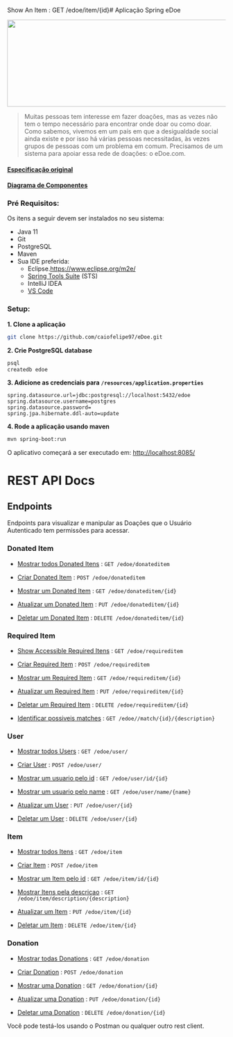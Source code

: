 Show An Item : GET /edoe/item/{id}# Aplicação Spring eDoe

<p align="center">
  <img src="https://lh6.googleusercontent.com/lT7mQse0ChZB0iMO0MMXZp_k-nTqtyfY9_FuNl7eELiVQcjRztnz5d1Iu_m39pKhGeXP8-37MfmRQlkszMDEDyjlgxSfa7_5nsbJEJjkmztA0St3wy4art8UIGekWKjQOINpxtgo" height="200" width="600"> 
</p>

>Muitas pessoas tem interesse em fazer doações, mas as vezes não tem o tempo necessário para encontrar onde doar ou como doar. Como sabemos, vivemos em um país em que a desigualdade social ainda existe e por isso há várias pessoas necessitadas, às vezes grupos de pessoas com um problema em comum. Precisamos de um sistema para apoiar essa rede de doações: o eDoe.com.

#### [Especificação original](https://docs.google.com/document/d/e/2PACX-1vST2TI5lDbtMlv8rhFYJkYnrfgqzyWDv6DDvvAajz3_KK4tAs_UnAbYdI6oeMQA6jEHo5HwUAatHmd8/pub)

#### [Diagrama de Componentes](docs/diagrama.png)
### Pré Requisitos:

Os itens a seguir devem ser instalados no seu sistema:
* Java 11
* Git
* PostgreSQL
* Maven
* Sua IDE preferida: 
  * Eclipse.https://www.eclipse.org/m2e/
  * [Spring Tools Suite](https://spring.io/tools) (STS)
  * IntelliJ IDEA
  * [VS Code](https://code.visualstudio.com)

### Setup:

**1. Clone a aplicação**

```bash
git clone https://github.com/caiofelipe97/eDoe.git
```

**2. Crie PostgreSQL database**
```bash
psql
createdb edoe
```
**3. Adicione as credenciais para `/resources/application.properties`**

```
spring.datasource.url=jdbc:postgresql://localhost:5432/edoe
spring.datasource.username=postgres
spring.datasource.password=
spring.jpa.hibernate.ddl-auto=update
```

**4. Rode a aplicação usando maven**

```bash
mvn spring-boot:run
```
O aplicativo começará a ser executado em: <http://localhost:8085/>

# REST API Docs

## Endpoints

Endpoints para visualizar e manipular as Doações que o Usuário Autenticado
tem permissões para acessar.

### Donated Item

* [Mostrar todos Donated Itens](docs/donateditem/get.md) : `GET /edoe/donateditem`

* [Criar Donated Item](docs/donateditem/post.md) : `POST /edoe/donateditem`

* [Mostrar um Donated Item](docs/donateditem/get.md) : `GET /edoe/donateditem/{id}`

* [Atualizar um Donated Item](docs/donateditem/put.md) : `PUT /edoe/donateditem/{id}`    

* [Deletar um Donated Item](docs/donateditem/delete.md) : `DELETE /edoe/donateditem/{id}`

### Required Item

* [Show Accessible Required Itens](docs/requireditem/get.md) : `GET /edoe/requireditem`

* [Criar Required Item](docs/requireditem/post.md) : `POST /edoe/requireditem`

* [Mostrar um Required Item](docs/requireditem/get.md) : `GET /edoe/requireditem/{id}`

* [Atualizar um Required Item](docs/requireditem/put.md) : `PUT /edoe/requireditem/{id}`    

* [Deletar um Required Item](docs/requireditem/delete.md) : `DELETE /edoe/requireditem/{id}`

* [Identificar possiveis matches](docs/requireditem/match.md) : `GET /edoe//match/{id}/{description}`

    
### User

* [Mostrar todos Users](docs/user/get.md) : `GET /edoe/user/`

* [Criar User](docs/user/post.md) : `POST /edoe/user/`

* [Mostrar um usuario pelo id](docs/user/get.md) : `GET /edoe/user/id/{id}`

* [Mostrar um usuario pelo name](docs/user/get.md) : `GET /edoe/user/name/{name}`

* [Atualizar um User](docs/user/put.md) : `PUT /edoe/user/{id}`    

* [Deletar um User](docs/user/delete.md) : `DELETE /edoe/user/{id}`
   
### Item

* [Mostrar todos Itens](docs/item/get.md) : `GET /edoe/item`

* [Criar Item](docs/item/post.md) : `POST /edoe/item`

* [Mostrar um Item pelo id](docs/item/get.md) : `GET /edoe/item/id/{id}`

* [Mostrar Itens pela descricao](docs/item/get.md) : `GET /edoe/item/description/{description}`

* [Atualizar um Item](docs/item/put.md) : `PUT /edoe/item/{id}`    

* [Deletar um Item](docs/item/delete.md) : `DELETE /edoe/item/{id}`

### Donation

* [Mostrar todas Donations](docs/donation/get.md) : `GET /edoe/donation`

* [Criar Donation](docs/donation/post.md) : `POST /edoe/donation`

* [Mostrar uma Donation](docs/donation/get.md) : `GET /edoe/donation/{id}`

* [Atualizar uma Donation](docs/donation/put.md) : `PUT /edoe/donation/{id}`    

* [Deletar uma Donation](docs/donation/delete.md) : `DELETE /edoe/donation/{id}`


Você pode testá-los usando o Postman ou qualquer outro rest client.
